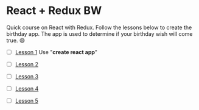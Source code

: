 # React + Redux BW

Quick course on React with Redux. Follow the lessons below to create the birthday app.  The app is used to determine if your birthday wish will come true. :smile:

- [ ] [Lesson 1](https://github.com/nathanielkess/react-redux-birthday-wish/blob/master/Lesson-1/Lesson-1-Create-React-App.md) Use "**create react app**"
- [ ] [Lesson 2]()
- [ ] [Lesson 3]()
- [ ] [Lesson 4]()
- [ ] [Lesson 5]()

